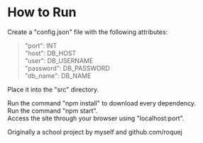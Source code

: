 # How to Run
Create a "config.json" file with the following attributes:
 > "port": INT \
 > "host": DB_HOST \
 > "user": DB_USERNAME \
 > "password": DB_PASSWORD \
 > "db_name": DB_NAME

Place it into the "src" directory.

Run the command "npm install" to download every dependency.\
Run the command "npm start". \
Access the site through your browser using "localhost:port".

Originally a school project by myself and github.com/roquej
